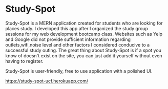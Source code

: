 # Study-Spot

Study-Spot is a MERN application created for students who are looking for places study. I developed this app after I organized the study group sessions for my web development bootcamp class. Websites such as Yelp and Google did not provide sufficient information regarding outlets,wifi,noise level and other factors I considered conducive to a successful study outing. The great thing about Study-Spot is if a spot you know of doesn't exist on the site, you can just add it yourself without even having to register. 

Study-Spot is user-friendly, free to use application with a polished UI. 

https://study-spot-ucf.herokuapp.com/